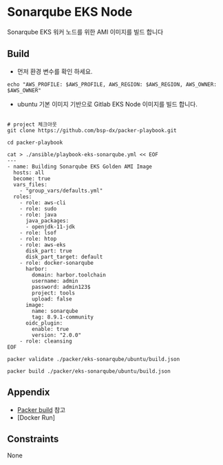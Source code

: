 # Sonarqube EKS Node
Sonarqube EKS 워커 노드를 위한 AMI 이미지를  빌드 합니다

Build
----------
- 먼저 환경 변수를 확인 하세요.
```shell
echo "AWS_PROFILE: $AWS_PROFILE, AWS_REGION: $AWS_REGION, AWS_OWNER: $AWS_OWNER"
```
- ubuntu 기본 이미지 기반으로 Gitlab EKS Node 이미지를 빌드 합니다.
```shell

# project 체크아웃
git clone https://github.com/bsp-dx/packer-playbook.git

cd packer-playbook

cat > ./ansible/playbook-eks-sonarqube.yml << EOF
---
- name: Building Sonarqube EKS Golden AMI Image
  hosts: all
  become: true
  vars_files:
    - "group_vars/defaults.yml"
  roles:
    - role: aws-cli
    - role: sudo
    - role: java
      java_packages:
      - openjdk-11-jdk
    - role: lsof
    - role: htop
    - role: aws-eks
      disk_part: true
      disk_part_target: default
    - role: docker-sonarqube
      harbor:
        domain: harbor.toolchain
        username: admin
        password: admin123$
        project: tools
        upload: false
      image:
        name: sonarqube
        tag: 8.9.1-community
      oidc_plugin:
        enable: true
        version: "2.0.0"        
    - role: cleansing
EOF

packer validate ./packer/eks-sonarqube/ubuntu/build.json

packer build ./packer/eks-sonarqube/ubuntu/build.json
```

Appendix
----------

- [Packer build](ubuntu/build.json) 참고
- [Docker Run]


Constraints
----------
None